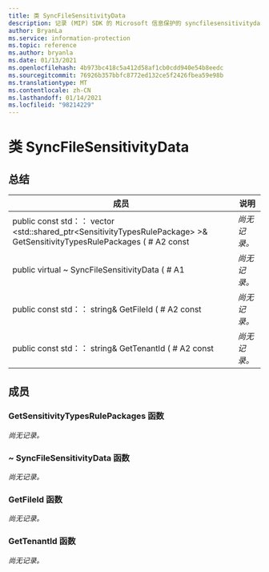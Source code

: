 ```yaml
---
title: 类 SyncFileSensitivityData
description: 记录 (MIP) SDK 的 Microsoft 信息保护的 syncfilesensitivitydata：：未定义的类。
author: BryanLa
ms.service: information-protection
ms.topic: reference
ms.author: bryanla
ms.date: 01/13/2021
ms.openlocfilehash: 4b973bc418c5a412d58af1cb0cdd940e54b8eedc
ms.sourcegitcommit: 76926b357bbfc8772ed132ce5f2426fbea59e98b
ms.translationtype: MT
ms.contentlocale: zh-CN
ms.lasthandoff: 01/14/2021
ms.locfileid: "98214229"
---
```

# <a name="class-syncfilesensitivitydata"></a>类 SyncFileSensitivityData 
  
## <a name="summary"></a>总结
 成员                        | 说明                                
--------------------------------|---------------------------------------------
public const std：： vector \<std::shared_ptr\<SensitivityTypesRulePackage\> \>& GetSensitivityTypesRulePackages ( # A2 const  | _尚无记录。_
public virtual ~ SyncFileSensitivityData ( # A1  | _尚无记录。_
public const std：： string& GetFileId ( # A2 const  | _尚无记录。_
public const std：： string& GetTenantId ( # A2 const  | _尚无记录。_
  
## <a name="members"></a>成员
  
### <a name="getsensitivitytypesrulepackages-function"></a>GetSensitivityTypesRulePackages 函数
_尚无记录。_

  
### <a name="syncfilesensitivitydata-function"></a>~ SyncFileSensitivityData 函数
_尚无记录。_

  
### <a name="getfileid-function"></a>GetFileId 函数
_尚无记录。_

  
### <a name="gettenantid-function"></a>GetTenantId 函数
_尚无记录。_
